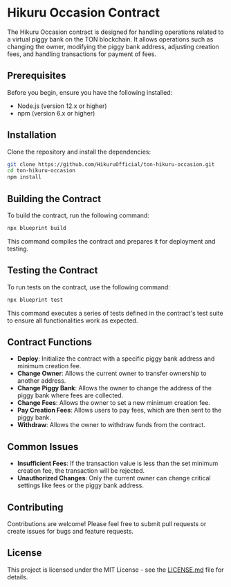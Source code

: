 # Hikuru Occasion Contract

The Hikuru Occasion contract is designed for handling operations related to a virtual piggy bank on the TON blockchain. It allows operations such as changing the owner, modifying the piggy bank address, adjusting creation fees, and handling transactions for payment of fees.

## Prerequisites

Before you begin, ensure you have the following installed:
- Node.js (version 12.x or higher)
- npm (version 6.x or higher)

## Installation

Clone the repository and install the dependencies:

```bash
git clone https://github.com/HikuruOfficial/ton-hikuru-occasion.git
cd ton-hikuru-occasion
npm install
```

## Building the Contract

To build the contract, run the following command:

```bash
npx blueprint build
```

This command compiles the contract and prepares it for deployment and testing.

## Testing the Contract

To run tests on the contract, use the following command:

```bash
npx blueprint test
```

This command executes a series of tests defined in the contract's test suite to ensure all functionalities work as expected.

## Contract Functions

- **Deploy**: Initialize the contract with a specific piggy bank address and minimum creation fee.
- **Change Owner**: Allows the current owner to transfer ownership to another address.
- **Change Piggy Bank**: Allows the owner to change the address of the piggy bank where fees are collected.
- **Change Fees**: Allows the owner to set a new minimum creation fee.
- **Pay Creation Fees**: Allows users to pay fees, which are then sent to the piggy bank.
- **Withdraw**: Allows the owner to withdraw funds from the contract.

## Common Issues

- **Insufficient Fees**: If the transaction value is less than the set minimum creation fee, the transaction will be rejected.
- **Unauthorized Changes**: Only the current owner can change critical settings like fees or the piggy bank address.

## Contributing

Contributions are welcome! Please feel free to submit pull requests or create issues for bugs and feature requests.

## License

This project is licensed under the MIT License - see the [LICENSE.md](LICENSE) file for details.
